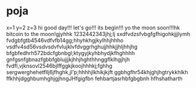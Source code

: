 # poja
x=1
y=2
z=3
hi
good day!!!
let's go!!!
its begin!!!
yo the moon soon!!!hk
bitcoin to the moon!gjyhhk
1232442343jhj;lj
sxdfvdzsfvbgfgfhigohkjjjlymh
fvdgbfgtb4546vdfvfb14gg;hhyhkhgjkylhhjhhho
vsdfv4sd56vsdvsdvfvlujklvfdvggrhghujjhhkjjhljhhjhg
bfgbfedhrh572bdcfgbnbgl;ktygyjkyhbhydjkfhghhhh
 gnfgsnfgbnazfgbbfgblujjjkjhhjhghthhnggflklhgjhjh
fvdfl,vjknsovl2546bjlffggkjkoojhhhkj;fghhg
sergwerghehetfllj6jfhghk,jl'p;hhhhjlkhikjkjft
ggbhgfhr54khjghjhgtrykkhlkh
ffkhhjdgghbumhghjgjhngJHfgigfbn
fehbartjasrhbfgbgbnh
hfhshatharth
